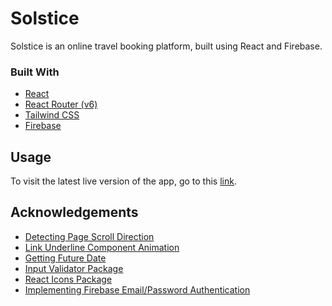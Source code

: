 # Solstice
Solstice is an online travel booking platform, built using React and Firebase.

### Built With
  - [React](https://reactjs.org/)
  - [React Router (v6)](https://v5.reactrouter.com/web/guides/quick-start)
  - [Tailwind CSS](https://tailwindcss.com/)
  - [Firebase](https://firebase.google.com/)

## Usage
To visit the latest live version of the app, go to this [link]().

## Acknowledgements
  - [Detecting Page Scroll Direction](https://stackoverflow.com/questions/62497110/detect-scroll-direction-in-react-js)
  - [Link Underline Component Animation](https://www.30secondsofcode.org/css/s/hover-underline-animation)
  - [Getting Future Date](https://flaviocopes.com/how-to-get-tomorrow-date-javascript/)
  - [Input Validator Package](https://www.npmjs.com/package/validator)
  - [React Icons Package](https://react-icons.github.io/react-icons)
  - [Implementing Firebase Email/Password Authentication](https://www.youtube.com/watch?v=_Kv965pA-j8)